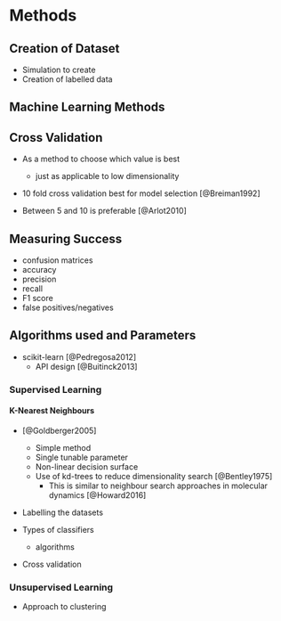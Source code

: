 # Methods

## Creation of Dataset

- Simulation to create
- Creation of labelled data

## Machine Learning Methods


## Cross Validation

- As a method to choose which value is best
    - just as applicable to low dimensionality

- 10 fold cross validation best for model selection [@Breiman1992]
- Between 5 and 10 is preferable [@Arlot2010]

## Measuring Success

- confusion matrices
- accuracy
- precision
- recall
- F1 score
- false positives/negatives

## Algorithms used and Parameters

- scikit-learn [@Pedregosa2012]
    - API design [@Buitinck2013]

### Supervised Learning

#### K-Nearest Neighbours

- [@Goldberger2005]
    - Simple method
    - Single tunable parameter
    - Non-linear decision surface
    - Use of kd-trees to reduce dimensionality search [@Bentley1975]
        - This is similar to neighbour search approaches in molecular dynamics [@Howard2016]


- Labelling the datasets
- Types of classifiers
    - algorithms
- Cross validation

### Unsupervised Learning

- Approach to clustering
